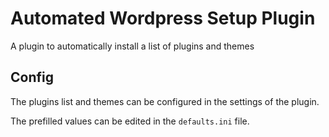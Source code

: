 # Automated Wordpress Setup Plugin
A plugin to automatically install a list of plugins and themes

## Config
The plugins list and themes can be configured in the settings of the plugin.

The prefilled values can be edited in the `defaults.ini` file.